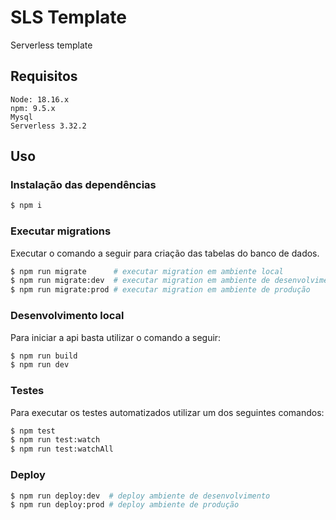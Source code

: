 # SLS Template

Serverless template

## Requisitos

```
Node: 18.16.x
npm: 9.5.x
Mysql
Serverless 3.32.2
```

## Uso

### Instalação das dependências

```bash
$ npm i
```

### Executar migrations

Executar o comando a seguir para criação das tabelas do banco de dados.

```bash
$ npm run migrate      # executar migration em ambiente local
$ npm run migrate:dev  # executar migration em ambiente de desenvolvimento
$ npm run migrate:prod # executar migration em ambiente de produção
```

### Desenvolvimento local

Para iniciar a api basta utilizar o comando a seguir:

```bash
$ npm run build
$ npm run dev
```

### Testes

Para executar os testes automatizados utilizar um dos seguintes comandos:

```bash
$ npm test
$ npm run test:watch
$ npm run test:watchAll
```

### Deploy

```bash
$ npm run deploy:dev  # deploy ambiente de desenvolvimento
$ npm run deploy:prod # deploy ambiente de produção
```
